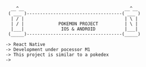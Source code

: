 
	      __^__                                      __^__
         ( ___ )------------------------------------( ___ )
          | / |                                      | \ |
          | / |             POKEMON PROJECT          | \ |
          |___|              IOS & ANDROID           |___|
         (_____)------------------------------------(_____) 

        -> React Native 
        -> Development under pocessor M1
        -> This project is similar to a pokedex
        -> 